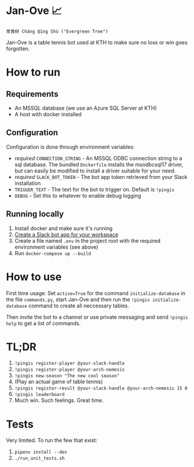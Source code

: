 # Jan-Ove :chart_with_upwards_trend:

```
常青树 Cháng Qīng Shù ("Evergreen Tree")
```

Jan-Ove is a table tennis bot used at KTH to make sure no loss or win goes forgotten.

# How to run

## Requirements

* An MSSQL database (we use an Azure SQL Server at KTH)
* A host with docker installed

## Configuration

Configuration is done through environment variables:

* _required_ `CONNECTION_STRING` - An MSSQL ODBC connection string to a sql database. The bundled `Dockerfile` installs the msodbcsql17 driver, but can easily be modified to install a driver suitable for your need.
* _required_ `SLACK_BOT_TOKEN` - The bot app token retrieved from your Slack installation
* `TRIGGER_TEXT` - The text for the bot to trigger on. Default is `!pingis`
* `DEBUG` - Set this to whatever to enable debug logging

## Running locally

1) Install docker and make sure it's running
2) [Create a Slack bot app for your workspace](https://get.slack.help/hc/en-us/articles/115005265703-Create-a-bot-for-your-workspace#-create-a-bot)
3) Create a file named `.env` in the project root with the required environment variables (see above)
4) Run `docker-compose up --build`

# How to use

First time usage: Set `active=True` for the command `initialize-database` in the file `commands.py`, start Jan-Ove and then run the `!pingis initialize-database` command to create all neccessary tables.

Then invite the bot to a channel or use private messaging and send `!pingis help` to get a list of commands.

# TL;DR

1) `!pingis register-player @your-slack-handle`
2) `!pingis register-player @your-arch-nemesis`
3) `!pingis new-season "The new cool season"`
4) (Play an actual game of table tennis)
5) `!pingis register-result @your-slack-handle @your-arch-nemesis 15 0`
6) `!pingis leaderboard`
7) Much win. Such feelings. Great time.

# Tests

Very limited. To run the few that exist:

1) `pipenv install --dev`
2) `./run_unit_tests.sh`
